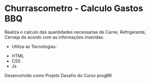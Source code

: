 ﻿# Churrascometro - Calculo Gastos BBQ
 
 Realiza o calculo das quantidades necessarias de Carne, Refrigerante, Cerveja de acordo com as informações inseridas.
 
 * Utiliza as Tecnologias:
 - HTML
 - CSS
 - Js

Desenvolvido como Projeto Desafio do Curso progBR
